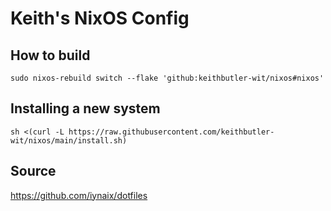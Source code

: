 # Keith's NixOS Config


## How to build

    sudo nixos-rebuild switch --flake 'github:keithbutler-wit/nixos#nixos'

## Installing a new system

    sh <(curl -L https://raw.githubusercontent.com/keithbutler-wit/nixos/main/install.sh)

## Source

https://github.com/iynaix/dotfiles
